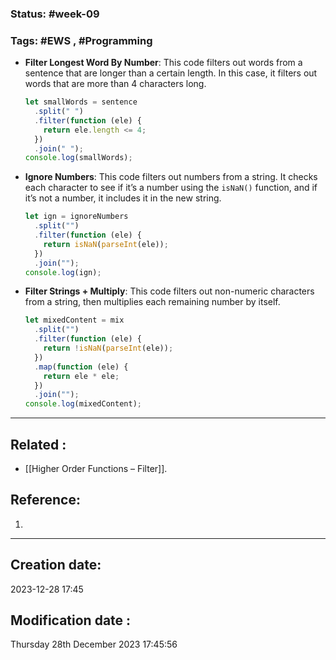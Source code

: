 
### Status: #week-09

### Tags: #EWS  , #Programming 


- **Filter Longest Word By Number**: This code filters out words from a sentence that are longer than a certain length. In this case, it filters out words that are more than 4 characters long.
    
    ```javascript
    let smallWords = sentence
      .split(" ")
      .filter(function (ele) {
        return ele.length <= 4;
      })
      .join(" ");
    console.log(smallWords);
    ```
    
- **Ignore Numbers**: This code filters out numbers from a string. It checks each character to see if it’s a number using the `isNaN()` function, and if it’s not a number, it includes it in the new string.
    
    ```javascript
    let ign = ignoreNumbers
      .split("")
      .filter(function (ele) {
        return isNaN(parseInt(ele));
      })
      .join("");
    console.log(ign);
    ```
    
- **Filter Strings + Multiply**: This code filters out non-numeric characters from a string, then multiplies each remaining number by itself.
    
    ```javascript
    let mixedContent = mix
      .split("")
      .filter(function (ele) {
        return !isNaN(parseInt(ele));
      })
      .map(function (ele) {
        return ele * ele;
      })
      .join("");
    console.log(mixedContent);
    ```
    


______________________________________________________________________


## Related : 

- [[Higher Order Functions – Filter]].

## Reference: 

1.  


---

  ## Creation date: 
  
  2023-12-28 17:45 
  
  
   ## Modification date :
   
   Thursday 28th December 2023 17:45:56